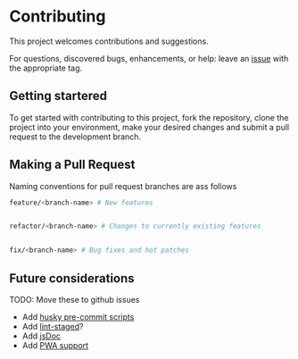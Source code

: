 # Contributing

This project welcomes contributions and suggestions.

For questions, discovered bugs, enhancements, or help: leave an [issue](/issues) with the appropriate tag.

## Getting startered

To get started with contributing to this project, fork the repository, clone the project into your environment, make your desired changes and submit a pull request to the development branch.

## Making a Pull Request

Naming conventions for pull request branches are ass follows

```bash
feature/<branch-name> # New features


refactor/<branch-name> # Changes to currently existing features


fix/<branch-name> # Bug fixes and hot patches
```

## Future considerations

TODO: Move these to github issues

- Add [husky pre-commit scripts](https://github.com/semantic-release/semantic-release)
- Add [lint-staged](https://github.com/okonet/lint-staged)?
- Add [jsDoc](https://wojciechkrysiak.medium.com/typescript-jsdoc-better-docs-7c03b6ea04df)
- Add [PWA support](https://blog.usman-s.me/how-to-make-a-nextjs-app-a-pwa-with-offline-support)
